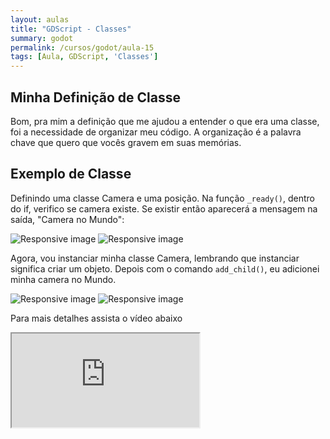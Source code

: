 ```yaml
---
layout: aulas
title: "GDScript - Classes"
summary: godot
permalink: /cursos/godot/aula-15
tags: [Aula, GDScript, 'Classes']
---
```


## Minha Definição de Classe

Bom, pra mim a definição que me ajudou a entender o que era uma classe, foi a necessidade de organizar meu código.
A organização é a palavra chave que quero que vocês gravem em suas memórias.

## Exemplo de Classe

Definindo uma classe Camera e uma posição. Na função `_ready()`, dentro do if, verifico se camera existe.
Se existir então aparecerá a mensagem na saída, "Camera no Mundo":

<img src="{{ 'assets/images/aulas/classe1.jpg' | relative_url }}" class="img-fluid" alt="Responsive image">
<img src="{{ 'assets/images/aulas/classe2.jpg' | relative_url }}" class="img-fluid" alt="Responsive image">

Agora, vou instanciar minha classe Camera, lembrando que instanciar significa criar um objeto.
Depois com o comando `add_child()`, eu adicionei minha camera no Mundo. 

<img src="{{ 'assets/images/aulas/classe3.jpg' | relative_url }}" class="img-fluid" alt="Responsive image">
<img src="{{ 'assets/images/aulas/classe4.jpg' | relative_url }}" class="img-fluid" alt="Responsive image">

Para mais detalhes assista o vídeo abaixo

<div class="embed-responsive embed-responsive-16by9">
  <iframe class="embed-responsive-item" src="https://www.youtube.com/embed/5nlTy1jwwFc?rel=0" allowfullscreen></iframe>
</div><br>
